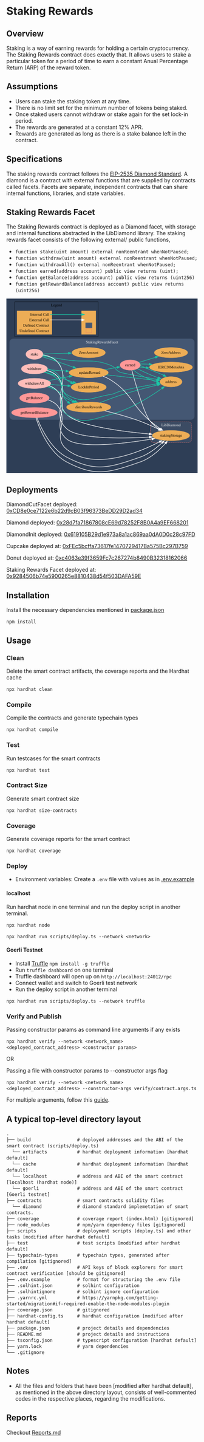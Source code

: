 # Staking Rewards

## Overview

Staking is a way of earning rewards for holding a certain cryptocurrency. The Staking Rewards contract does exactly that. It allows users to stake a particular token for a period of time to earn a constant Anual Percentage Return (ARP) of the reward token.

## Assumptions

- Users can stake the staking token at any time.
- There is no limit set for the minimum number of tokens being staked.
- Once staked users cannot withdraw or stake again for the set lock-in period.
- The rewards are generated at a constant 12% APR.
- Rewards are generated as long as there is a stake balance left in the contract.

## Specifications

The staking rewards contract follows the [EIP-2535 Diamond Standard](https://eips.ethereum.org/EIPS/eip-2535). A diamond is a contract with external functions that are supplied by contracts called facets. Facets are separate, independent contracts that can share internal functions, libraries, and state variables.

## Staking Rewards Facet

The Staking Rewards contract is deployed as a Diamond facet, with storage and internal functions abstracted in the LibDiamond library. The staking rewards facet consists of the following external/ public functions,

- `function stake(uint amount) external nonReentrant whenNotPaused;`
- `function withdraw(uint amount) external nonReentrant whenNotPaused;`
- `function withdrawAll() external nonReentrant whenNotPaused;`
- `function earned(address account) public view returns (uint);`
- `function getBalance(address account) public view returns (uint256)`
- `function getRewardBalance(address account) public view returns (uint256)`


![StakingRewardsFacet Mindmap](./staking-rewards-facet-map.svg "StakingRewardsFacet Mindmap")

## Deployments

DiamondCutFacet deployed: [0xCD8e0ce7122e6b22d9cB03f96373BeDD29D2ad34](https://goerli.etherscan.io/address/0xCD8e0ce7122e6b22d9cB03f96373BeDD29D2ad34#code)

Diamond deployed: [0x28d7fa71867808cE69d78252F8B0A4a9EF668201](https://goerli.etherscan.io/address/0x28d7fa71867808cE69d78252F8B0A4a9EF668201#code)

DiamondInit deployed: [0x619105B29d1e973a8a1ac869aa0dA0D0c28c97FD](https://goerli.etherscan.io/address/0x619105B29d1e973a8a1ac869aa0dA0D0c28c97FD#code)

Cupcake deployed at: [0xFEc5bcffa73617fe1470729417Ba575Bc297B759](https://goerli.etherscan.io/address/0xFEc5bcffa73617fe1470729417Ba575Bc297B759#code)

Donut deployed at: [0xc4063e39f3659Fc7c267274b8490B32318162066](https://goerli.etherscan.io/address/0xc4063e39f3659Fc7c267274b8490B32318162066#code)

Staking Rewards Facet deployed at: [0x9284506b74e5900265e8810438d54f503DAFA59E](https://goerli.etherscan.io/address/0x9284506b74e5900265e8810438d54f503DAFA59E#code)

## Installation

Install the necessary dependencies mentioned in [package.json](./package.json)

```console
npm install
```

## Usage

### Clean

Delete the smart contract artifacts, the coverage reports and the Hardhat cache

```console
npx hardhat clean
```

### Compile

Compile the contracts and generate typechain types

```console
npx hardhat compile
```

### Test

Run testcases for the smart contracts

```console
npx hardhat test
```

### Contract Size

Generate smart contract size

```console
npx hardhat size-contracts
```

### Coverage

Generate coverage reports for the smart contract

```console
npx hardhat coverage
```

### Deploy

-   Environment variables: Create a `.env` file with values as in [.env.example](./.env.example)

#### localhost

Run hardhat node in one terminal and run the deploy script in another terminal.

```console
npx hardhat node
```

```console
npx hardhat run scripts/deploy.ts --network <network>
```

#### Goerli Testnet

-   Install [Truffle](https://trufflesuite.com/docs/truffle/how-to/use-the-truffle-dashboard/) `npm install -g truffle`
-   Run `truffle dashboard` on one terminal
-   Truffle dashboard will open up on `http://localhost:24012/rpc`
-   Connect wallet and switch to Goerli test network
-   Run the deploy script in another terminal

```console
npx hardhat run scripts/deploy.ts --network truffle
```

### Verify and Publish

Passing constructor params as command line arguments if any exists

```console
npx hardhat verify --network <network_name> <deployed_contract_address> <constructor params>
```

OR

Passing a file with constructor params to --constructor args flag

```console
npx hardhat verify --network <network_name> <deployed_contract_address> --constructor-args verify/contract.args.ts
```

For multiple arguments, follow this [guide](https://hardhat.org/plugins/nomiclabs-hardhat-etherscan.html#multiple-api-keys-and-alternative-block-explorers).

## A typical top-level directory layout

```shell
.
├── build                 # deployed addresses and the ABI of the smart contract (scripts/deploy.ts)
  └── artifacts           # hardhat deployment information [hardhat default]
  └── cache               # hardhat deployment information [hardhat default]
  └── localhost           # address and ABI of the smart contract [localhost (hardhat node)]
  └── goerli              # address and ABI of the smart contract [Goerli testnet]
├── contracts             # smart contracts solidity files
  └── diamond             # diamond standard implemetation of smart contracts.
├── coverage              # coverage report (index.html) [gitignored]
├── node_modules          # npm/yarn dependency files [gitignored]
├── scripts               # deployment scripts (deploy.ts) and other tasks [modified after hardhat default]
├── test                  # test scripts [modified after hardhat default]
├── typechain-types       # typechain types, generated after compilation [gitignored]
├── .env                  # API keys of block explorers for smart contract verification [should be gitignored]
├── .env.example          # format for structuring the .env file
├── .solhint.json         # solhint configuration
├── .solhintignore        # solhint ignore configuration
├── .yarnrc.yml           # https://yarnpkg.com/getting-started/migration#if-required-enable-the-node-modules-plugin
├── coverage.json         # gitignored
├── hardhat-config.ts     # hardhat configuration [modified after hardhat default]
├── package.json          # project details and dependencies
├── README.md             # project details and instructions
├── tsconfig.json         # typescript configuration [hardhat default]
├── yarn.lock             # yarn dependencies
└── .gitignore
```

## Notes

- All the files and folders that have been [modified after hardhat default], as mentioned in the above directory layout, consists of well-commented codes in the respective places, regarding the modifications.

## Reports

Checkout [Reports.md](./Reports.md)

